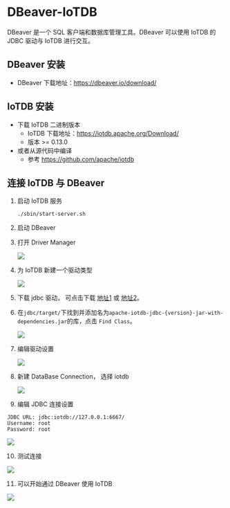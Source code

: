 <!--

    Licensed to the Apache Software Foundation (ASF) under one
    or more contributor license agreements.  See the NOTICE file
    distributed with this work for additional information
    regarding copyright ownership.  The ASF licenses this file
    to you under the Apache License, Version 2.0 (the
    "License"); you may not use this file except in compliance
    with the License.  You may obtain a copy of the License at
    
        http://www.apache.org/licenses/LICENSE-2.0
    
    Unless required by applicable law or agreed to in writing,
    software distributed under the License is distributed on an
    "AS IS" BASIS, WITHOUT WARRANTIES OR CONDITIONS OF ANY
    KIND, either express or implied.  See the License for the
    specific language governing permissions and limitations
    under the License.

-->

# DBeaver-IoTDB

DBeaver 是一个 SQL 客户端和数据库管理工具。DBeaver 可以使用 IoTDB 的 JDBC 驱动与 IoTDB 进行交互。

## DBeaver 安装

* DBeaver 下载地址：https://dbeaver.io/download/

## IoTDB 安装

* 下载 IoTDB 二进制版本
  * IoTDB 下载地址：https://iotdb.apache.org/Download/
  * 版本 >= 0.13.0
* 或者从源代码中编译
  * 参考 https://github.com/apache/iotdb

## 连接 IoTDB 与 DBeaver

1. 启动 IoTDB 服务

   ```shell
   ./sbin/start-server.sh
   ```
2. 启动 DBeaver

3. 打开 Driver Manager

   ![](https://alioss.timecho.com/docs/img/UserGuide/Ecosystem-Integration/DBeaver/01.png?raw=true)
4. 为 IoTDB 新建一个驱动类型

   ![](https://alioss.timecho.com/docs/img/UserGuide/Ecosystem-Integration/DBeaver/02.png)

5. 下载 jdbc 驱动， 可点击下载 [地址1](https://maven.proxy.ustclug.org/maven2/org/apache/iotdb/iotdb-jdbc/1.2.1/iotdb-jdbc-1.2.1-jar-with-dependencies.jar) 或 [地址2](https://repo1.maven.org/maven2/org/apache/iotdb/iotdb-jdbc/1.2.1/iotdb-jdbc-1.2.1-jar-with-dependencies.jar)。
   
6. 在`jdbc/target/`下找到并添加名为`apache-iotdb-jdbc-{version}-jar-with-dependencies.jar`的库，点击 `Find Class`。

   ![](https://alioss.timecho.com/docs/img/UserGuide/Ecosystem-Integration/DBeaver/03.png)

7. 编辑驱动设置

   ![](https://alioss.timecho.com/docs/img/UserGuide/Ecosystem-Integration/DBeaver/05.png)
  
8. 新建 DataBase Connection， 选择 iotdb

   ![](https://alioss.timecho.com/docs/img/UserGuide/Ecosystem-Integration/DBeaver/06.png) 

9.  编辑 JDBC 连接设置

   ```
   JDBC URL: jdbc:iotdb://127.0.0.1:6667/
   Username: root
   Password: root
   ```
   ![](https://alioss.timecho.com/docs/img/UserGuide/Ecosystem-Integration/DBeaver/07.png)

10. 测试连接

   ![](https://alioss.timecho.com/docs/img/UserGuide/Ecosystem-Integration/DBeaver/08.png)

11. 可以开始通过 DBeaver 使用 IoTDB

   ![](https://alioss.timecho.com/docs/img/UserGuide/Ecosystem-Integration/DBeaver/09.png)

